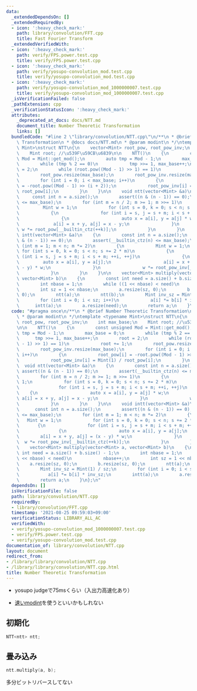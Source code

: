 ```yaml
---
data:
  _extendedDependsOn: []
  _extendedRequiredBy:
  - icon: ':heavy_check_mark:'
    path: library/convolution/FFT.cpp
    title: Fast Fourier Transform
  _extendedVerifiedWith:
  - icon: ':heavy_check_mark:'
    path: verify/FPS.power.test.cpp
    title: verify/FPS.power.test.cpp
  - icon: ':heavy_check_mark:'
    path: verify/yosupo-convolution_mod.test.cpp
    title: verify/yosupo-convolution_mod.test.cpp
  - icon: ':heavy_check_mark:'
    path: verify/yosupo-convolution_mod_1000000007.test.cpp
    title: verify/yosupo-convolution_mod_1000000007.test.cpp
  _isVerificationFailed: false
  _pathExtension: cpp
  _verificationStatusIcon: ':heavy_check_mark:'
  attributes:
    _deprecated_at_docs: docs/NTT.md
    document_title: Number Theoretic Transformation
    links: []
  bundledCode: "#line 2 \"library/convolution/NTT.cpp\"\n/**\n * @brief Number Theoretic\
    \ Transformation\n * @docs docs/NTT.md\n * @param modint\n */\ntemplate <typename\
    \ Mint>\nstruct NTT\n{\n    vector<Mint> root_pow, root_pow_inv;\n    int max_base;\n\
    \    Mint root; //\u539F\u59CB\u6839\n\n    NTT()\n    {\n        const unsigned\
    \ Mod = Mint::get_mod();\n        auto tmp = Mod - 1;\n        max_base = 0;\n\
    \        while (tmp % 2 == 0)\n            tmp >>= 1, max_base++;\n        root\
    \ = 2;\n        while (root.pow((Mod - 1) >> 1) == 1)\n            root += 1;\n\
    \        root_pow.resize(max_base);\n        root_pow_inv.resize(max_base);\n\
    \        for (int i = 0; i < max_base; i++)\n        {\n            root_pow[i]\
    \ = -root.pow((Mod - 1) >> (i + 2));\n            root_pow_inv[i] = Mint(1) /\
    \ root_pow[i];\n        }\n    }\n\n    void ntt(vector<Mint> &a)\n    {\n   \
    \     const int n = a.size();\n        assert((n & (n - 1)) == 0);\n        assert(__builtin_ctz(n)\
    \ <= max_base);\n        for (int m = n / 2; m >= 1; m >>= 1)\n        {\n   \
    \         Mint w = 1;\n            for (int s = 0, k = 0; s < n; s += 2 * m)\n\
    \            {\n                for (int i = s, j = s + m; i < s + m; ++i, ++j)\n\
    \                {\n                    auto x = a[i], y = a[j] * w;\n       \
    \             a[i] = x + y, a[j] = x - y;\n                }\n               \
    \ w *= root_pow[__builtin_ctz(++k)];\n            }\n        }\n    }\n\n    void\
    \ intt(vector<Mint> &a)\n    {\n        const int n = a.size();\n        assert((n\
    \ & (n - 1)) == 0);\n        assert(__builtin_ctz(n) <= max_base);\n        for\
    \ (int m = 1; m < n; m *= 2)\n        {\n            Mint w = 1;\n           \
    \ for (int s = 0, k = 0; s < n; s += 2 * m)\n            {\n                for\
    \ (int i = s, j = s + m; i < s + m; ++i, ++j)\n                {\n           \
    \         auto x = a[i], y = a[j];\n                    a[i] = x + y, a[j] = (x\
    \ - y) * w;\n                }\n                w *= root_pow_inv[__builtin_ctz(++k)];\n\
    \            }\n        }\n    }\n\n    vector<Mint> multiply(vector<Mint> a,\
    \ vector<Mint> b)\n    {\n        const int need = a.size() + b.size() - 1;\n\
    \        int nbase = 1;\n        while ((1 << nbase) < need)\n            nbase++;\n\
    \        int sz = 1 << nbase;\n        a.resize(sz, 0);\n        b.resize(sz,\
    \ 0);\n        ntt(a);\n        ntt(b);\n        Mint inv_sz = Mint(1) / sz;\n\
    \        for (int i = 0; i < sz; i++)\n            a[i] *= b[i] * inv_sz;\n  \
    \      intt(a);\n        a.resize(need);\n        return a;\n    }\n};\n"
  code: "#pragma once\n/**\n * @brief Number Theoretic Transformation\n * @docs docs/NTT.md\n\
    \ * @param modint\n */\ntemplate <typename Mint>\nstruct NTT\n{\n    vector<Mint>\
    \ root_pow, root_pow_inv;\n    int max_base;\n    Mint root; //\u539F\u59CB\u6839\
    \n\n    NTT()\n    {\n        const unsigned Mod = Mint::get_mod();\n        auto\
    \ tmp = Mod - 1;\n        max_base = 0;\n        while (tmp % 2 == 0)\n      \
    \      tmp >>= 1, max_base++;\n        root = 2;\n        while (root.pow((Mod\
    \ - 1) >> 1) == 1)\n            root += 1;\n        root_pow.resize(max_base);\n\
    \        root_pow_inv.resize(max_base);\n        for (int i = 0; i < max_base;\
    \ i++)\n        {\n            root_pow[i] = -root.pow((Mod - 1) >> (i + 2));\n\
    \            root_pow_inv[i] = Mint(1) / root_pow[i];\n        }\n    }\n\n  \
    \  void ntt(vector<Mint> &a)\n    {\n        const int n = a.size();\n       \
    \ assert((n & (n - 1)) == 0);\n        assert(__builtin_ctz(n) <= max_base);\n\
    \        for (int m = n / 2; m >= 1; m >>= 1)\n        {\n            Mint w =\
    \ 1;\n            for (int s = 0, k = 0; s < n; s += 2 * m)\n            {\n \
    \               for (int i = s, j = s + m; i < s + m; ++i, ++j)\n            \
    \    {\n                    auto x = a[i], y = a[j] * w;\n                   \
    \ a[i] = x + y, a[j] = x - y;\n                }\n                w *= root_pow[__builtin_ctz(++k)];\n\
    \            }\n        }\n    }\n\n    void intt(vector<Mint> &a)\n    {\n  \
    \      const int n = a.size();\n        assert((n & (n - 1)) == 0);\n        assert(__builtin_ctz(n)\
    \ <= max_base);\n        for (int m = 1; m < n; m *= 2)\n        {\n         \
    \   Mint w = 1;\n            for (int s = 0, k = 0; s < n; s += 2 * m)\n     \
    \       {\n                for (int i = s, j = s + m; i < s + m; ++i, ++j)\n \
    \               {\n                    auto x = a[i], y = a[j];\n            \
    \        a[i] = x + y, a[j] = (x - y) * w;\n                }\n              \
    \  w *= root_pow_inv[__builtin_ctz(++k)];\n            }\n        }\n    }\n\n\
    \    vector<Mint> multiply(vector<Mint> a, vector<Mint> b)\n    {\n        const\
    \ int need = a.size() + b.size() - 1;\n        int nbase = 1;\n        while ((1\
    \ << nbase) < need)\n            nbase++;\n        int sz = 1 << nbase;\n    \
    \    a.resize(sz, 0);\n        b.resize(sz, 0);\n        ntt(a);\n        ntt(b);\n\
    \        Mint inv_sz = Mint(1) / sz;\n        for (int i = 0; i < sz; i++)\n \
    \           a[i] *= b[i] * inv_sz;\n        intt(a);\n        a.resize(need);\n\
    \        return a;\n    }\n};\n"
  dependsOn: []
  isVerificationFile: false
  path: library/convolution/NTT.cpp
  requiredBy:
  - library/convolution/FFT.cpp
  timestamp: '2021-08-25 09:59:03+09:00'
  verificationStatus: LIBRARY_ALL_AC
  verifiedWith:
  - verify/yosupo-convolution_mod_1000000007.test.cpp
  - verify/FPS.power.test.cpp
  - verify/yosupo-convolution_mod.test.cpp
documentation_of: library/convolution/NTT.cpp
layout: document
redirect_from:
- /library/library/convolution/NTT.cpp
- /library/library/convolution/NTT.cpp.html
title: Number Theoretic Transformation
---
```

- yosupo judgeで75msくらい（入出力高速化あり）

- [速いmodint](https://ei1333.github.io/library/math/combinatorics/montgomery-mod-int.cpp)を使うといいかもしれない

## 初期化

```c++
NTT<ntt> ntt;
```

## 畳み込み
```c++
ntt.multiply(a, b);
```
多分ビットリバースしてない



